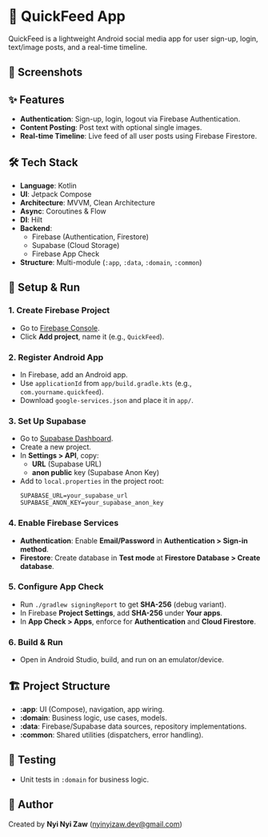 # 📱 QuickFeed App

QuickFeed is a lightweight Android social media app for user sign-up, login, text/image posts, and a real-time timeline.

## 📸 Screenshots


## ✨ Features
- **Authentication**: Sign-up, login, logout via Firebase Authentication.
- **Content Posting**: Post text with optional single images.
- **Real-time Timeline**: Live feed of all user posts using Firebase Firestore.

## 🛠️ Tech Stack
- **Language**: Kotlin
- **UI**: Jetpack Compose
- **Architecture**: MVVM, Clean Architecture
- **Async**: Coroutines & Flow
- **DI**: Hilt
- **Backend**: 
  - Firebase (Authentication, Firestore)
  - Supabase (Cloud Storage)
  - Firebase App Check
- **Structure**: Multi-module (`:app`, `:data`, `:domain`, `:common`)

## 🚀 Setup & Run

### 1. Create Firebase Project
- Go to [Firebase Console](https://console.firebase.google.com).
- Click **Add project**, name it (e.g., `QuickFeed`).

### 2. Register Android App
- In Firebase, add an Android app.
- Use `applicationId` from `app/build.gradle.kts` (e.g., `com.yourname.quickfeed`).
- Download `google-services.json` and place it in `app/`.

### 3. Set Up Supabase
- Go to [Supabase Dashboard](https://supabase.com/dashboard).
- Create a new project.
- In **Settings > API**, copy:
  - **URL** (Supabase URL)
  - **anon public** key (Supabase Anon Key)
- Add to `local.properties` in the project root:
  ```
  SUPABASE_URL=your_supabase_url
  SUPABASE_ANON_KEY=your_supabase_anon_key
  ```

### 4. Enable Firebase Services
- **Authentication**: Enable **Email/Password** in **Authentication > Sign-in method**.
- **Firestore**: Create database in **Test mode** at **Firestore Database > Create database**.

### 5. Configure App Check
- Run `./gradlew signingReport` to get **SHA-256** (debug variant).
- In Firebase **Project Settings**, add **SHA-256** under **Your apps**.
- In **App Check > Apps**, enforce for **Authentication** and **Cloud Firestore**.

### 6. Build & Run
- Open in Android Studio, build, and run on an emulator/device.

## 🏗️ Project Structure
- **:app**: UI (Compose), navigation, app wiring.
- **:domain**: Business logic, use cases, models.
- **:data**: Firebase/Supabase data sources, repository implementations.
- **:common**: Shared utilities (dispatchers, error handling).

## 🧪 Testing
- Unit tests in `:domain` for business logic.


## 👤 Author

Created by **Nyi Nyi Zaw** (nyinyizaw.dev@gmail.com)
